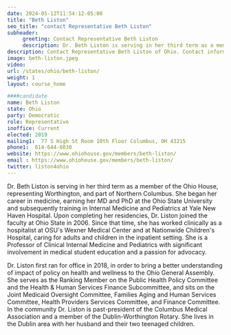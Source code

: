 ```yaml
---
date: 2024-05-12T11:54:12-05:00
title: "Beth Liston"
seo_title: "contact Representative Beth Liston"
subheader:
     greeting: Contact Representative Beth Liston
     description: Dr. Beth Liston is serving in her third term as a member of the Ohio House, representing Worthington, and part of Northern Columbus. She began her career in medicine, earning her MD and PhD at the Ohio State University and subsequently training in Internal Medicine and Pediatrics at Yale New Haven Hospital.
description: Contact Representative Beth Liston of Ohio. Contact information for Beth Liston includes email address, phone number, and mailing address.
image: beth-liston.jpeg
video:
url: /states/ohio/beth-liston/
weight: 1
layout: course_home

####candidate
name: Beth Liston
state: Ohio
party: Democratic
role: Representative
inoffice: Current
elected: 2019
mailing1:  77 S High St Room 10th Floor Columbus, OH 43215
phone1:  614-644-6030
website: https://www.ohiohouse.gov/members/beth-liston/
email : https://www.ohiohouse.gov/members/beth-liston/
twitter: liston4ohio
---
```

Dr. Beth Liston is serving in her third term as a member of the Ohio House, representing Worthington, and part of Northern Columbus. She began her career in medicine, earning her MD and PhD at the Ohio State University and subsequently training in Internal Medicine and Pediatrics at Yale New Haven Hospital. Upon completing her residencies, Dr. Liston joined the faculty at Ohio State in 2006. Since that time, she has worked clinically as a hospitalist at OSU's Wexner Medical Center and at Nationwide Children's Hospital, caring for adults and children in the inpatient setting. She is a Professor of Clinical Internal Medicine and Pediatrics with significant involvement in medical student education and a passion for advocacy.

Dr. Liston first ran for office in 2018, in order to bring a better understanding of impact of policy on health and wellness to the Ohio General Assembly.  She serves as the Ranking Member on the Public Health Policy Committee and the Health & Human Services Finance Subcommittee, and sits on the Joint Medicaid Oversight Committee, Families Aging and Human Services Committee, Health Providers Services Committee, and Finance Committee. In the community Dr. Liston is past-president of the Columbus Medical Association and a member of the Dublin-Worthington Rotary. She lives in the Dublin area with her husband and their two teenaged children.
